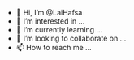 - 👋 Hi, I’m @LaiHafsa
- 👀 I’m interested in ...
- 🌱 I’m currently learning ...
- 💞️ I’m looking to collaborate on ...
- 📫 How to reach me ...

<!---
LaiHafsa/LaiHafsa is a ✨ special ✨ repository because its `README.md` (this file) appears on your GitHub profile.
You can click the Preview link to take a look at your changes.
--->
